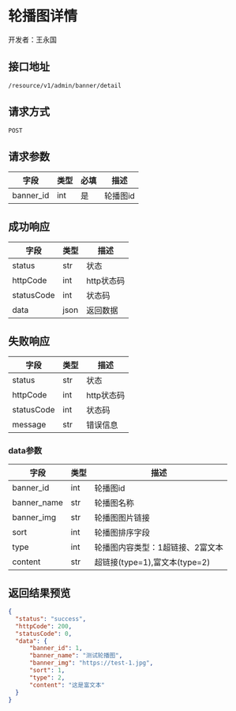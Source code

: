 # 轮播图详情

开发者：王永国

## 接口地址

`/resource/v1/admin/banner/detail`

## 请求方式

`POST`

## 请求参数

| 字段 | 类型   | 必填 | 描述     |
| ---- | ------ | ---- | -------- |
| banner_id | int | 是 | 轮播图id |

## 成功响应

| 字段       | 类型    | 描述        |
| ---------- | ------- | ----------- |
| status | str | 状态 |
| httpCode | int | http状态码 |
| statusCode | int | 状态码 |
| data | json | 返回数据 |

## 失败响应

| 字段       | 类型    | 描述        |
| ---------- | ------- | ----------- |
| status | str | 状态 |
| httpCode | int | http状态码 |
| statusCode | int | 状态码 |
| message | str | 错误信息 |

### data参数

| 字段 | 类型 | 描述 |
| --- | --- | --- |
| banner_id | int | 轮播图id |
| banner_name | str | 轮播图名称 |
| banner_img | str | 轮播图图片链接 |
| sort | int | 轮播图排序字段 |
| type | int | 轮播图内容类型：1超链接、2富文本 |
| content | str | 超链接(type=1),富文本(type=2)|

## 返回结果预览

```json
{
  "status": "success",
  "httpCode": 200,
  "statusCode": 0,
  "data": {
      "banner_id": 1,
      "banner_name": "测试轮播图",
      "banner_img": "https://test-1.jpg",
      "sort": 1,
      "type": 2,
      "content": "这是富文本"
  }
}
```